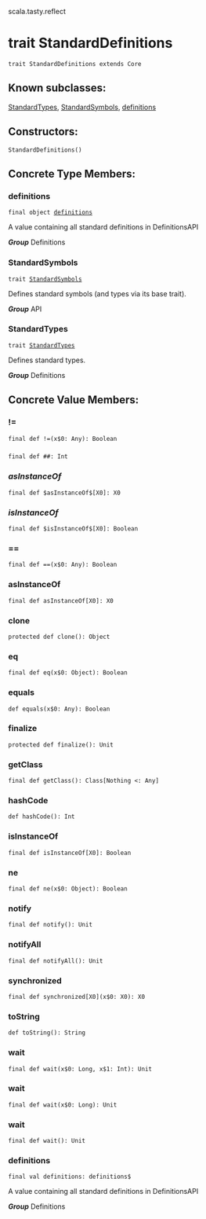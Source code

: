 scala.tasty.reflect
# trait StandardDefinitions

<pre><code class="language-scala" >trait StandardDefinitions extends Core</pre></code>
## Known subclasses:
<a href="./StandardDefinitions/StandardTypes.md">StandardTypes</a>, <a href="./StandardDefinitions/StandardSymbols.md">StandardSymbols</a>, <a href="./StandardDefinitions/definitions$.md">definitions</a>
## Constructors:
<pre><code class="language-scala" >StandardDefinitions()</pre></code>

## Concrete Type Members:
### definitions
<pre><code class="language-scala" >final object <a href="./StandardDefinitions/definitions.md">definitions</a></pre></code>
A value containing all standard definitions in DefinitionsAPI

***Group*** Definitions

### StandardSymbols
<pre><code class="language-scala" >trait <a href="./StandardDefinitions/StandardSymbols.md">StandardSymbols</a></pre></code>
Defines standard symbols (and types via its base trait).

***Group*** API

### StandardTypes
<pre><code class="language-scala" >trait <a href="./StandardDefinitions/StandardTypes.md">StandardTypes</a></pre></code>
Defines standard types.

***Group*** Definitions

## Concrete Value Members:
### !=
<pre><code class="language-scala" >final def !=(x$0: Any): Boolean</pre></code>

### ##
<pre><code class="language-scala" >final def ##: Int</pre></code>

### $asInstanceOf$
<pre><code class="language-scala" >final def $asInstanceOf$[X0]: X0</pre></code>

### $isInstanceOf$
<pre><code class="language-scala" >final def $isInstanceOf$[X0]: Boolean</pre></code>

### ==
<pre><code class="language-scala" >final def ==(x$0: Any): Boolean</pre></code>

### asInstanceOf
<pre><code class="language-scala" >final def asInstanceOf[X0]: X0</pre></code>

### clone
<pre><code class="language-scala" >protected def clone(): Object</pre></code>

### eq
<pre><code class="language-scala" >final def eq(x$0: Object): Boolean</pre></code>

### equals
<pre><code class="language-scala" >def equals(x$0: Any): Boolean</pre></code>

### finalize
<pre><code class="language-scala" >protected def finalize(): Unit</pre></code>

### getClass
<pre><code class="language-scala" >final def getClass(): Class[Nothing <: Any]</pre></code>

### hashCode
<pre><code class="language-scala" >def hashCode(): Int</pre></code>

### isInstanceOf
<pre><code class="language-scala" >final def isInstanceOf[X0]: Boolean</pre></code>

### ne
<pre><code class="language-scala" >final def ne(x$0: Object): Boolean</pre></code>

### notify
<pre><code class="language-scala" >final def notify(): Unit</pre></code>

### notifyAll
<pre><code class="language-scala" >final def notifyAll(): Unit</pre></code>

### synchronized
<pre><code class="language-scala" >final def synchronized[X0](x$0: X0): X0</pre></code>

### toString
<pre><code class="language-scala" >def toString(): String</pre></code>

### wait
<pre><code class="language-scala" >final def wait(x$0: Long, x$1: Int): Unit</pre></code>

### wait
<pre><code class="language-scala" >final def wait(x$0: Long): Unit</pre></code>

### wait
<pre><code class="language-scala" >final def wait(): Unit</pre></code>

### definitions
<pre><code class="language-scala" >final val definitions: definitions$</pre></code>
A value containing all standard definitions in DefinitionsAPI

***Group*** Definitions


